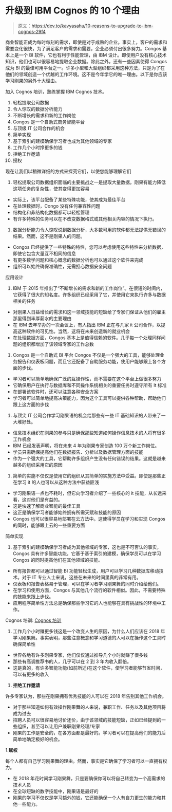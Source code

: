# 升级到 IBM Cognos 的 10 个理由

> 原文：<https://dev.to/kavyasahu/10-reasons-to-upgrade-to-ibm-cognos-29f4>

商业智能正成为每时每刻的需求，即使是对于成熟的企业。事实上，客户的需求和需要变化很快，为了满足客户的需求和需要，企业必须付出很多努力。Congos 基本上是一个 BI 软件，它也有利于性能管理，由 IBM 设计。即使用户没有核心技术知识，他们也可以很容易地提取企业数据。除此之外，还有一些因素使得 Congos 成为 BI 的最佳可用平台之一。许多小型和大型组织都采用这种方法，只是为了在他们的领域创造一个优越的工作环境。这不是今年学它的唯一理由。以下是你应该学习刚果的另外十大理由。

加入 Cognos 培训，熟练掌握 IBM Cognos 技术。

1.  轻松提取公司数据
2.  令人惊叹的数据分析能力
3.  不断增长的需求和新的工作岗位
4.  Congos 是一个自助式商务智能平台
5.  与顶级 IT 公司合作的机会
6.  简单实现
7.  基于索引的建模确保学习者也成为其他领域的专家
8.  工作几个小时挣更多的钱
9.  拒绝工作邀请
10.  授权

现在让我们以稍微详细的方式来探究它们，以使您能够理解它们

1.  轻松提取公司数据组织面临的主要挑战之一是提取大量数据。刚果有能力降低这项任务的复杂性，使其变得更加容易

*   实际上，该平台配备了某些特殊功能，使其成为最佳平台
*   在处理数据时，Congo 没有任何兼容性问题
*   结构化和非结构化数据都可以轻松管理
*   有许多特殊的任务可以在不改变数据格式或其他相关内容的情况下执行。

1.  数据分析能力令人惊叹说到数据分析，大多数可用的软件都无法提供无错误的结果。然而，这不是刚果人的问题。

*   Congos 已经提供了一些特殊的特性，您可以考虑使用这些特性来分析数据，即使它包含大量互不相同的信息
*   有更多数学问题和核心概念的数据分析也可以通过这个软件来完成
*   组织可以始终确保准确性，无需担心数据安全问题

应用设计

1.  IBM 于 2015 年推出了“不断增长的需求和新的工作岗位”。在很短的时间内，它获得了很大的知名度。许多组织已经采用了它，并使用它来执行许多与数据相关的任务

*   对刚果人日益增长的需求和这一领域技能的短缺给了专家们保证从他们的雇主那里得到丰厚薪水的主要理由
*   在 IBM 去年举办的一次会议上，有人指出 IBM 正在与几家 it 公司合作，以提高这种软件的可见性。当然，这将在未来创造新的就业机会
*   在处理数据方面，Congos 基本上是值得信赖的软件。几乎每一个处理同样问题的组织都增加了该领域专家的工作总数

1.  Congos 是一个自助式 BI 平台 Congos 不仅是一个强大的工具，能够处理业务报告和仪表板问题，而且它还配备了自助服务功能，使用户能够跟上各个方面的步伐。

*   学习者可以简单地确保广泛的互操作性，而不需要在这个平台上做很多努力
*   它确保用户在执行与数据库和不同操作系统相关的重要任务时遵守所有 It 标准
*   在部署该软件时，还可以注意各种安全方案
*   学习者可以简单地提高决策能力，因为这个工具可以提供各种帮助，帮助他们跟上这方面的步伐

1.  与顶尖 IT 公司合作学习刚果语的机会给那些有一些 IT 基础知识的人带来了一大堆好处。

*   信息技术组织在刚果的参与只是确保那些知道如何操作信息技术的人将有很多工作机会
*   IBM 已经发表声明，将在未来 4 年为刚果专家创造 100 万个新工作岗位。
*   学员只需确保提高他们在数据报告、分析以及数据管理方面的技能
*   作为一个强大的工具，它帮助许多组织产生没有任何错误的结果。这就是越来越多的组织采用它的原因

1.  简单的实施不仅仅是使用它的组织从其简单的实施方法中受益。即使是那些正在学习 it 的人也可以从这种方法中获益匪浅

*   学习刚果语一点也不耗时，但它向学习者介绍了一些核心的 it 技能，从长远来看，这对他们是有益的。
*   这是快速了解商业智能的最佳工具
*   这正是确保学习者能够始终拥有所需天赋和技能的原因
*   Congos 也可以很容易地部署在云方法中。这使得学员在学习和实现 Congos 的同时，能够跟上云的一些重要方面

简单实现

1.  基于索引的建模确保学习者成为其他领域的专家，这也是不可否认的事实，Congos 具有许多智能功能，它基于基于索引的建模，确保学员可以在学习 Congos 的同时提高他们在其他领域的技能。

*   所有报告都可以通过智能 BI 功能轻松生成，用户可以学习几种数据库移动技术。对于 IT 专业人士来说，这些在未来的时间里真的非常有用。
*   仪表板和报告表格易于管理，可以在学习者学习刚果舞的同时介绍给他们。
*   在学习和使用方面，Congos 与其他几个流行的软件相似。因此，不需要特殊的技能来跟上步伐。
*   应用程序简单性方法总是确保那些学习它的人也能够在具有挑战性的环境中工作。

Cognos 培训: [Cognos 培训](https://mindmajix.com/ibm-bpm-training)

1.  工作几个小时赚更多钱这是一个改变人生的原因，为什么人们应该在 2018 年学习刚果舞。事实表明，那些注意概念和学习道德的人可以在操作这个工具时确保简单性

*   世界各地有许多刚果专家，他们仅仅通过推导几个小时就赚了很多钱
*   那些有高调推荐书的人，几乎可以在 2 到 3 年内收入翻倍。
*   这是真的，有许多智能功能(如前所述)在这个软件，使学习者能够节省时间，可以有更多的收入

1.  **拒绝工作邀请**

许多专家认为，那些在刚果拥有优秀技能的人可以在 2018 年告别其他工作机会。

*   对于那些知道如何有效操作刚果舞的人来说，兼职工作、任务以及其他项目将成为过去
*   招聘人员可以很容易地讨价还价，由于该领域的技能短缺，正如已经提到的一些组织，甚至可以让用户兼职刚果经理/专家
*   刚果的工作是安全的，在各方面都是最好的。学习者可以在提高他们的能力后简单地确定极好的机会。

1.**赋权**

每个人都有自己学习刚果舞的理由。然而，事实是它确保了学习者可以一直拥有权力。

*   在 2018 年花时间学习刚果舞，只是要确保你可以将自己转变为一个高需求的技术人员
*   在全球短缺的数字技能中，刚果语是最好的
*   刚果的学习不仅仅是学习额外的钱，它还能确保一个人有自力更生的能力和其他一些能力。